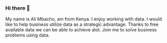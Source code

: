 ### Hi there 👋


My name is Ali Mbacho, am from Kenya. I enjoy working with data. I would like to help business utilize data as a strategic advantage. Thanks to free available data we can be able to achieve alot. Join me to solve business problems using data.

<!--
**Ali-Mbacho/Ali-Mbacho** is a ✨ _special_ ✨ repository because its `README.md` (this file) appears on your GitHub profile.

Here are some ideas to get you started:

- 🔭 I’m currently working on ...
- 🌱 I’m currently learning ...
- 👯 I’m looking to collaborate on ...
- 🤔 I’m looking for help with ...
- 💬 Ask me about ...
- 📫 How to reach me: ...
- 😄 Pronouns: ...
- ⚡ Fun fact: ...
-->
